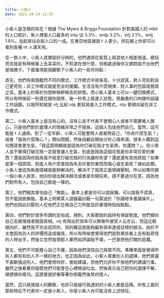 ```yaml
---
title: 小紫人
date: 2023-10-19 12:55
---
```

小紫人是怎樣的存在？根據 The Myers & Briggs Foundation 針對美國人的 mbti 的人口統計，紫人裡面人口最多的 intp 佔 3.3%，entp 3.2%，intj 2.1%，entj 1.8%，加起來佔全部人口的一成。在東亞地區據說 t 人更少。但在網上你卻可以看到各種 nt 人滿天飛。

在一群人中，小紫人其實挺好分辨的，他們通常在氣質上與其他人相差很遠。總括而言就是有時候看上去呆呆的，不知道在想什麼，但相處過後你又絕對說不出他們是個傻子。下面幾項是我觀察下小紫人的一些共同點：

首先，他們有兩個截然不同的模式，工作模式中效率高，十分認真，對人苛刻對自己更苛刻；非工作模式就是完全的擺爛，生活沒有什麼規律，對人事的包容度極其之高，基本上約等於你想幹嘛幹嘛去的狀態。而小紫人基本上可以一鍵切換模式，所以有時候前一秒還在跟你說笑，後一秒馬上就進入狀態，用嚴肅的口吻跟你談論工作話題。以我所知就是 ntj 比起 ntp 更容易進入工作模式，ntp 更傾向留在非工作模式。

第二，小紫人基本上是沒有心的。沒有心並不代表不會關心人或者不需要被人關心，只是他們對於處理人的情緒非常之不擅長，這個人包括他們自己。當然，這可能是 t 人通病。到了一定年齡，小紫人可能會問人或者問自己，「你為什麼生氣？」或者「我為什麼傷心？」類似問題，然後自顧自開始分析心情來源。很多人聽到這句應該會更生氣，「我這麼明顯就是因為你打破花瓶才生氣啊，你還問？」，但小紫人並不覺得打破花瓶一定就會讓人生氣，到底是因為這個花瓶是你非常珍愛的東西？還是因為你因為我不經意打破花瓶的行為讓你失望？還是還有其他原因？如果是第一個原因，到底人為什麼會因為失去珍愛的東西而傷心或生氣呢？諸如此類。小紫人會認為負面情緒是能夠解決的，解決不了就用正面情緒壓制。所以如果你跟一個小紫人訴苦，他向你提出解決辦法或者拿你開玩笑，請不要過分在意，因為他們對所有人，包括自己都是一樣的。

第三，他們極其害怕自己「無能」。基本上都是你可以說我懶，可以說我不認真，但不能說我無能。基本上阿媽罵人語錄最討厭一句莫過於「你讀咁多書讀屎片」。他們也因此討厭別人在他們正在做自己力所能及的事情時指指點點。

第四，他們對於很多所謂約定俗成，規則，大家都說的話持有保留態度。他們傾向自己去推理或者驗證真相。ntj 有時出於效率可以無條件接受人云亦云，但這比較傾向於，雖然我不完全認同你，但的確這是能夠最有效率達成目標的辦法。由於不太會因為別人的評價而造成偏見，所以有時候會覺得他們是對某些看上去有點奇怪的人伸出手，然後又忽然發現那人果然如評論般不堪，一巴掌把他打開的惡魔。

第五，他們不可能擔心自己平庸，因為他們深信自己與眾不同。準確來說是覺得所有人都有和別人不一樣的地方。也正因為如此，小紫人尊重別人的選擇，他們普遍不喜歡強迫別人，他們會想你好，會給建議，但他們允許你不按他們的建議行事。雖然之後看著你碰壁他們可能會在心裡暗自吐血，然後表示自己對你的選擇不解，順便損你兩句。這感覺就好像等著你倒霉然後笑的壞人。

當然，這只是我個人的觀察，也許只是碰巧我遇到的小紫人都是這樣。你有上面的那些特征不代表你一定是小紫人，你是小紫人也可能沒有上述特征。

